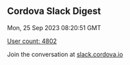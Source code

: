 ## Cordova Slack Digest
Mon, 25 Sep 2023 08:20:51 GMT

[User count: 4802](https://cordova.slack.com/)


Join the conversation at [slack.cordova.io](http://slack.cordova.io/)
